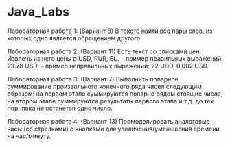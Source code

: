 # Java_Labs
Лабораторная работа 1: (Вариант 8)
В тексте найти все пары слов, из которых одно является об­ращением другого.

Лабораторная работа 2: (Вариант 11) 
Есть текст со списками цен. Извлечь из него цены в USD, RUR, EU.
– пример правильных выражений: 23.78 USD.
– пример неправильных выражений: 22 UDD, 0.002 USD.

Лабораторная работа 3: (Вариант 7) 
Выполнить попарное суммирование произвольного конечного ряда чисел следующим образом: на первом этапе суммируются попарно рядом стоящие числа, на втором этапе суммируются результаты первого этапа и т.д. до тех пор, пока не останется одно число.

Лабораторная работа 4: (Вариант 13)
Промоделировать аналоговые часы (со стрелками) с кнопками для увеличения/уменьшения времени на час/минуту.
